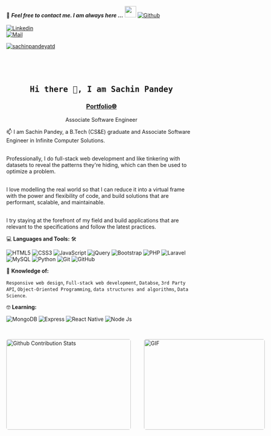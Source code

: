 📝 ***Feel free to contact me. I am always here ...*** <img src="https://media.giphy.com/media/WUlplcMpOCEmTGBtBW/giphy.gif" width="30">  [![Github](https://img.shields.io/github/followers/sachinpandeyatd?label=Follow%20Me&style=social)](https://github.com/sachinpandeyatd)
<br>
<br>
[![Linkedin](https://img.shields.io/badge/LinkedIn-sachinpandeyatd-blue?logo=Linkedin&logoColor=blue&labelColor=black)](https://www.linkedin.com/in/sachinpandeyatd/)<br>
[![Mail](https://img.shields.io/badge/Email-33sachinedu@gmail.com-blue?logo=Gmail&logoColor=blue&labelColor=black)](mailto:33sachinedu@gmail.com)<br>
<p align="left"> <a href="https://twitter.com/sachinpandeyatd" target="blank"><img src="https://img.shields.io/twitter/follow/sachinpandeyatd?logo=twitter&style=for-the-badge" alt="sachinpandeyatd" /></a></p><br>
<br>
<br>

<h2 align='center'><samp><strong>Hi there 👋, I am Sachin Pandey</strong></samp></h2>
<h3 align='center'><strong><a href="https://sachinpandeyatd.com" target="_blank">Portfolio🌐</a></strong></h3>
<p align='center'>Associate Software Engineer

<p align='left'> 📫 I am Sachin Pandey, a B.Tech (CS&E) graduate and Associate Software Engineer in Infinite Computer Solutions.<br><br>

Professionally, I do full-stack web development and like tinkering with datasets to reveal the patterns they're hiding, which can then be used to optimize a problem.<br><br>

I love modelling the real world so that I can reduce it into a virtual frame with the power and flexibility of code, and build solutions that are performant, scalable, and maintainable.<br><br>

I try staying at the forefront of my field and build applications that are relevant to the specifications and follow the latest practices.</p>

💻 **Languages and Tools:** 🛠️<br>

![HTML5](https://img.shields.io/badge/-HTML5-000000?style=flat&logo=html5&logoColor=ffffff&labelColor=E34F26)
![CSS3](https://img.shields.io/badge/-CSS3-000000?style=flat&logo=css3&logoColor=ffffff&labelColor=1572B6) 
![JavaScript](https://img.shields.io/badge/-JavaScript-000000?style=flat&logo=javascript)
![jQuery](https://img.shields.io/badge/-jQuery-000000?style=flat&logo=jQuery&logoColor=0769AD&labelColor=ffffff)
![Bootstrap](https://img.shields.io/badge/-Bootstrap-000000?style=flat&logo=bootstrap&logoColor=ffffff&labelColor=563D7C)
![PHP](https://img.shields.io/badge/-php-000000?style=flat&logo=php&logoColor=ffffff&labelColor=563D7C)
![Laravel](https://img.shields.io/badge/-laravel-000000?style=flat&logo=laravel&logoColor=ffffff&labelColor=563D7C)
![MySQL](https://img.shields.io/badge/-MySQL-000000?style=flat&logo=mysql&labelColor=ffffff)
![Python](https://img.shields.io/badge/-Python-000000?style=flat&logo=python&labelColor=ffffff)
![Git](https://img.shields.io/badge/-Git-000000?style=flat&logo=git&logoColor=F05032&labelColor=ffffff)
![GitHub](https://img.shields.io/badge/-GitHub-000000?style=flat&logo=github&logoColor=000000&labelColor=ffffff)


🧐 **Knowledge of:**<br>

`Responsive web design`, `Full-stack web development`, `Databse`, `3rd Party API`, `Object-Oriented Programming`, `data structures and algorithms`, `Data Science`.


🤓 **Learning:** <br>

![MongoDB](https://img.shields.io/badge/-MongoDB-000000?style=flat&logo=mongodb&labelColor=000000)
![Express](https://img.shields.io/badge/-express-000000?style=flat&logo=express&labelColor=000000)
![React Native](https://img.shields.io/badge/-React%20Native-000000?style=flat&logo=react&labelColor=000000)
![Node Js](https://img.shields.io/badge/-Node%20Js-000000?style=flat&logo=nodejs&labelColor=000000)


<!-- ✅  **GitHub Extra Pins**

[![ReadMe Card](https://github-readme-stats.vercel.app/api/pin/?username=ahmad-sawalqeh&repo=my_resume)](https://github.com/ahmad-sawalqeh/my_resume) -->

</br>
<p style="display: flex; justify-contect: space-between;">
<img style="border-radius: 5px; margin-bottom: 5px" alt="Github Contribution Stats" width="330px" height="240px" src="https://github-contribution-stats.vercel.app/api/?username=sachinpandeyatd" />
<img style="border-radius: 5px; margin: 0 0 5px 35px;" alt="GIF" width="320px" height="240px" src="https://miro.medium.com/max/875/1*Urc28sbnORGOW5oyohQ06g.gif" />
</p>
